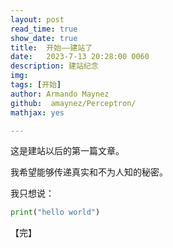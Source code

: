 ```yaml
---
layout: post
read_time: true
show_date: true
title:  开始——建站了
date:   2023-7-13 20:28:00 0060
description: 建站纪念
img:  
tags: [开始]
author: Armando Maynez
github:  amaynez/Perceptron/
mathjax: yes

---
```


这是建站以后的第一篇文章。

我希望能够传递真实和不为人知的秘密。

我只想说：

```python
print("hello world")
```

【完】
